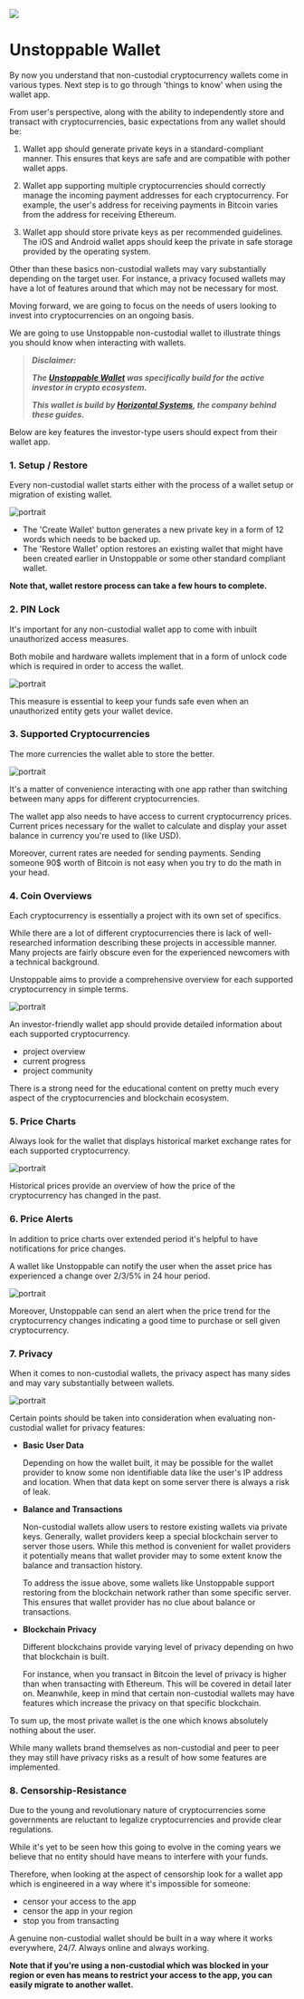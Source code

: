 ![](https://raw.githubusercontent.com/horizontalsystems/blockchain-crypto-guides/master/fundamentals/images/05-main-l.png)

# Unstoppable Wallet

By now you understand that non-custodial cryptocurrency wallets come in various types. Next step is to go through 'things to know' when using the wallet app. 

From user's perspective, along with the ability to independently store and transact with cryptocurrencies, basic expectations from any wallet should be:

1. Wallet app should generate private keys in a standard-compliant manner. This ensures that keys are safe and are compatible with pother wallet apps.

2. Wallet app supporting multiple cryptocurrencies should correctly manage the incoming payment addresses for each cryptocurrency. For example, the user's address for receiving payments in Bitcoin varies from the address for receiving Ethereum.

3. Wallet app should store private keys as per recommended guidelines. The iOS and Android wallet apps should keep the private in safe storage provided by the operating system.

Other than these basics non-custodial wallets may vary substantially depending on the target user. For instance, a privacy focused wallets may have a lot of features around that which may not be necessary for most.

Moving forward, we are going to focus on the needs of users looking to invest into cryptocurrencies on an ongoing basis.

We are going to use Unstoppable non-custodial wallet to illustrate things you should know when interacting with wallets.

> _**Disclaimer:**_
>
> _**The [Unstoppable Wallet](https://unstoppable.money) was specifically build for the active investor in crypto ecosystem.**_
> 
> _**This wallet is build by [Horizontal Systems](https://horizontalsystems.io), the company behind these guides.**_

Below are key features the investor-type users should expect from their wallet app.

### 1. Setup / Restore 

Every non-custodial wallet starts either with the process of a wallet setup or migration of existing wallet.

![portrait](https://raw.githubusercontent.com/horizontalsystems/blockchain-crypto-guides/master/fundamentals/images/05-02-p.png)

- The 'Create Wallet' button generates a new private key in a form of 12 words which needs to be backed up.
- The 'Restore Wallet' option restores an existing wallet that might have been created earlier in Unstoppable or some other standard compliant wallet. 

**Note that, wallet restore process can take a few hours to complete.**

### 2. PIN Lock

It's important for any non-custodial wallet app to come with inbuilt unauthorized access measures. 

Both mobile and hardware wallets implement that in a form of unlock code which is required in order to access the wallet.

![portrait](https://raw.githubusercontent.com/horizontalsystems/blockchain-crypto-guides/master/fundamentals/images/05-03-p.png)

This measure is essential to keep your funds safe even when an unauthorized entity gets your wallet device.

### 3. Supported Cryptocurrencies
       
The more currencies the wallet able to store the better.

![portrait](https://raw.githubusercontent.com/horizontalsystems/blockchain-crypto-guides/master/fundamentals/images/05-04-p.png)

It's a matter of convenience interacting with one app rather than switching between many apps for different cryptocurrencies.

The wallet app also needs to have access to current cryptocurrency prices. Current prices necessary for the wallet to calculate and display your asset balance in currency you're used to (like USD). 

Moreover, current rates are needed for sending payments. Sending someone 90$ worth of Bitcoin is not easy when you try to do the math in your head.

### 4. Coin Overviews

Each cryptocurrency is essentially a project with its own set of specifics. 

While there are a lot of different cryptocurrencies there is lack of well-researched information describing these projects in accessible manner. Many projects are fairly obscure even for the experienced newcomers with a technical background.

Unstoppable aims to provide a comprehensive overview for each supported cryptocurrency in simple terms.

![portrait](https://raw.githubusercontent.com/horizontalsystems/blockchain-crypto-guides/master/fundamentals/images/05-05-p.png)

An investor-friendly wallet app should provide detailed information about each supported cryptocurrency.

- project overview
- current progress
- project community

There is a strong need for the educational content on pretty much every aspect of the cryptocurrencies and blockchain ecosystem. 

### 5. Price Charts

Always look for the wallet that displays historical market exchange rates for each supported cryptocurrency. 

![portrait](https://raw.githubusercontent.com/horizontalsystems/blockchain-crypto-guides/master/fundamentals/images/05-06-p.png)

Historical prices provide an overview of how the price of the cryptocurrency has changed in the past.

### 6. Price Alerts

In addition to price charts over extended period it's helpful to have notifications for price changes.

A wallet like Unstoppable can notify the user when the asset price has experienced a change over 2/3/5% in 24 hour period. 

![portrait](https://raw.githubusercontent.com/horizontalsystems/blockchain-crypto-guides/master/fundamentals/images/05-07-p.png)

Moreover, Unstoppable can send an alert when the price trend for the cryptocurrency changes indicating a good time to purchase or sell given cryptocurrency.

### 7. Privacy

When it comes to non-custodial wallets, the privacy aspect has many sides and may vary substantially between wallets.

![portrait](https://raw.githubusercontent.com/horizontalsystems/blockchain-crypto-guides/master/fundamentals/images/05-08-p.png)

Certain points should be taken into consideration when evaluating non-custodial wallet for privacy features:

- **Basic User Data**
    
    Depending on how the wallet built, it may be possible for the wallet provider to know some non identifiable data like the user's IP address and location. When that data kept on some server there is always a risk of leak.
    
- **Balance and Transactions**

    Non-custodial wallets allow users to restore existing wallets via private keys. Generally, wallet providers keep a special blockchain server to server those users. While this method is convenient for wallet providers it potentially means that wallet provider may to some extent know the balance and transaction history.
    
    To address the issue above, some wallets like Unstoppable support restoring from the blockchain network rather than some specific server. This ensures that wallet provider has no clue about balance or transactions.
    
- **Blockchain Privacy**

    Different blockchains provide varying level of privacy depending on hwo that blockchain is built. 
    
    For instance, when you transact in Bitcoin the level of privacy is higher than when transacting with Ethereum. This will be covered in detail later on. Meanwhile, keep in mind that certain non-custodial wallets may have features which increase the privacy on that specific blockchain.

To sum up, the most private wallet is the one which knows absolutely nothing about the user.

While many wallets brand themselves as non-custodial and peer to peer they may still have privacy risks as a result of how some features are implemented.

### 8. Censorship-Resistance

Due to the young and revolutionary nature of cryptocurrencies some governments are reluctant to legalize cryptocurrencies and provide clear regulations.

While it's yet to be seen how this going to evolve in the coming years we believe that no entity should have means to interfere with your funds.

Therefore, when looking at the aspect of censorship look for a wallet app which is engineered in a way where it's impossible for someone:

- censor your access to the app
- censor the app in your region
- stop you from transacting

A genuine non-custodial wallet should be built in a way where it works everywhere, 24/7. Always online and always working.

**Note that if you're using a non-custodial which was blocked in your region or even has means to restrict your access to the app, you can easily migrate to another wallet.**